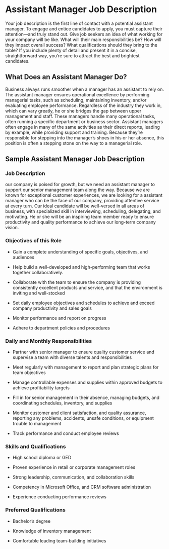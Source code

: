 # Assistant Manager Job Description

Your job description is the first line of contact with a potential assistant manager. To engage and entice candidates to apply, you must capture their attention—and truly stand out. Give job seekers an idea of what working for your company will be like. What will their main responsibilities be? How will they impact overall success? What qualifications should they bring to the table? If you include plenty of detail and present it in a concise, straightforward way, you’re sure to attract the best and brightest candidates.

## What Does an Assistant Manager Do?

Business always runs smoother when a manager has an assistant to rely on. The assistant manager ensures operational excellence by performing managerial tasks, such as scheduling, maintaining inventory, and/or evaluating employee performance. Regardless of the industry they work in, which can vary greatly, he or she bridges the gap between upper management and staff. These managers handle many operational tasks, often running a specific department or business sector. Assistant managers often engage in many of the same activities as their direct reports, leading by example, while providing support and training. Because they’re responsible for stepping into the manager’s shoes in his or her absence, this position is often a stepping stone on the way to a managerial role.

## Sample Assistant Manager Job Description

### Job Description

our company is poised for growth, but we need an assistant manager to support our senior management team along the way. Because we are known for exceptional customer experiences, we are looking for a assistant manager who can be the face of our company, providing attentive service at every turn. Our ideal candidate will be well-versed in all areas of business, with specialized skill in interviewing, scheduling, delegating, and motivating. He or she will be an inspiring team member ready to ensure productivity and quality performance to achieve our long-term company vision.

### Objectives of this Role

* Gain a complete understanding of specific goals, objectives, and audiences

* Help build a well-developed and high-performing team that works together collaboratively.

* Collaborate with the team to ensure the company is providing consistently excellent products and service, and that the environment is inviting and well-stocked

* Set daily employee objectives and schedules to achieve and exceed company productivity and sales goals

* Monitor performance and report on progress

* Adhere to department policies and procedures

### Daily and Monthly Responsibilities

* Partner with senior manager to ensure quality customer service and supervise a team with diverse talents and responsibilities

* Meet regularly with management to report and plan strategic plans for team objectives

* Manage controllable expenses and supplies within approved budgets to achieve profitability targets

* Fill in for senior management in their absence, managing budgets, and coordinating schedules, inventory, and supplies

* Monitor customer and client satisfaction, and quality assurance, reporting any problems, accidents, unsafe conditions, or equipment trouble to management

* Track performance and conduct employee reviews

### Skills and Qualifications

* High school diploma or GED

* Proven experience in retail or corporate management roles

* Strong leadership, communication, and collaboration skills

* Competency in Microsoft Office, and CRM software administration

* Experience conducting performance reviews

### Preferred Qualifications

* Bachelor’s degree

* Knowledge of inventory management

* Comfortable leading team-building initiatives
